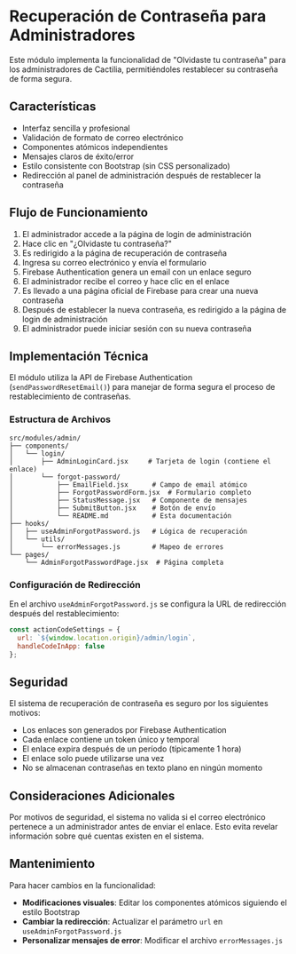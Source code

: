 # Recuperación de Contraseña para Administradores

Este módulo implementa la funcionalidad de "Olvidaste tu contraseña" para los administradores de Cactilia, permitiéndoles restablecer su contraseña de forma segura.

## Características

- Interfaz sencilla y profesional
- Validación de formato de correo electrónico
- Componentes atómicos independientes
- Mensajes claros de éxito/error
- Estilo consistente con Bootstrap (sin CSS personalizado)
- Redirección al panel de administración después de restablecer la contraseña

## Flujo de Funcionamiento

1. El administrador accede a la página de login de administración
2. Hace clic en "¿Olvidaste tu contraseña?"
3. Es redirigido a la página de recuperación de contraseña
4. Ingresa su correo electrónico y envía el formulario
5. Firebase Authentication genera un email con un enlace seguro
6. El administrador recibe el correo y hace clic en el enlace
7. Es llevado a una página oficial de Firebase para crear una nueva contraseña
8. Después de establecer la nueva contraseña, es redirigido a la página de login de administración
9. El administrador puede iniciar sesión con su nueva contraseña

## Implementación Técnica

El módulo utiliza la API de Firebase Authentication (`sendPasswordResetEmail()`) para manejar de forma segura el proceso de restablecimiento de contraseñas.

### Estructura de Archivos

```
src/modules/admin/
├── components/
│   └── login/
│       ├── AdminLoginCard.jsx     # Tarjeta de login (contiene el enlace)
│       └── forgot-password/
│           ├── EmailField.jsx      # Campo de email atómico
│           ├── ForgotPasswordForm.jsx  # Formulario completo
│           ├── StatusMessage.jsx   # Componente de mensajes
│           ├── SubmitButton.jsx    # Botón de envío
│           └── README.md           # Esta documentación
├── hooks/
│   ├── useAdminForgotPassword.js   # Lógica de recuperación
│   └── utils/
│       └── errorMessages.js        # Mapeo de errores
└── pages/
    └── AdminForgotPasswordPage.jsx  # Página completa
```

### Configuración de Redirección

En el archivo `useAdminForgotPassword.js` se configura la URL de redirección después del restablecimiento:

```javascript
const actionCodeSettings = {
  url: `${window.location.origin}/admin/login`,
  handleCodeInApp: false
};
```

## Seguridad

El sistema de recuperación de contraseña es seguro por los siguientes motivos:

- Los enlaces son generados por Firebase Authentication
- Cada enlace contiene un token único y temporal
- El enlace expira después de un período (típicamente 1 hora)
- El enlace solo puede utilizarse una vez
- No se almacenan contraseñas en texto plano en ningún momento

## Consideraciones Adicionales

Por motivos de seguridad, el sistema no valida si el correo electrónico pertenece a un administrador antes de enviar el enlace. Esto evita revelar información sobre qué cuentas existen en el sistema.

## Mantenimiento

Para hacer cambios en la funcionalidad:

- **Modificaciones visuales**: Editar los componentes atómicos siguiendo el estilo Bootstrap
- **Cambiar la redirección**: Actualizar el parámetro `url` en `useAdminForgotPassword.js`
- **Personalizar mensajes de error**: Modificar el archivo `errorMessages.js` 